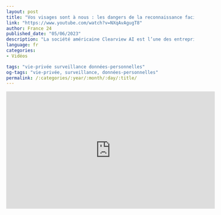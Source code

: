 ```yaml
---
layout: post
title: "Vos visages sont à nous : les dangers de la reconnaissance faciale"
link: "https://www.youtube.com/watch?v=NXqAvAgugT8"
author: France 24
published_date: "05/06/2023"
description: "La société américaine Clearview AI est l’une des entreprises de reconnaissance faciale les plus controversées de la planète. Les algorithmes de Clearview AI collectent les visages en ligne. L’entreprise s’est constituée une base de données de plusieurs milliards d’images, dont une bonne partie proviennent des réseaux sociaux. Ces données biométriques obtenues sans le consentement des intéressés, Clearview les met à la disposition des polices américaines et d’autres agences de sécurité. Officiellement, pour lutter contre la criminalité. Jessica Le Masurier et Roméo Langlois ont exploré la face sombre de Clearview AI : liens avec l’extrême-droite, surveillance de masse, ciblage des minorités, impacts de la reconnaissance faciale dans les sociétés démocratiques."
language: fr
categories:
- Vidéos

tags: "vie-privée surveillance données-personnelles"
og-tags: "vie-privée, surveillance, données-personnelles"
permalink: /:categories/:year/:month/:day/:title/
---
```


<iframe width="560" height="315" src="https://www.youtube.com/embed/NXqAvAgugT8?si=SvPCLasWYojGzSBP" title="YouTube video player" frameborder="0" allow="accelerometer; autoplay; clipboard-write; encrypted-media; gyroscope; picture-in-picture; web-share" referrerpolicy="strict-origin-when-cross-origin" allowfullscreen></iframe>